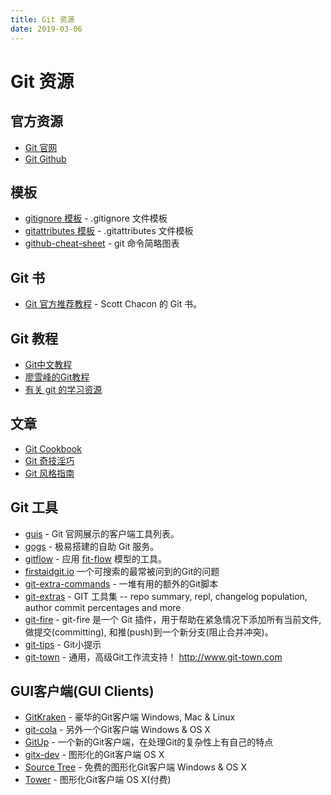 ```yaml
---
title: Git 资源
date: 2019-03-06
---
```


# Git 资源

## 官方资源

* [Git 官网](https://git-scm.com/) 
* [Git Github](https://github.com/git/git)

## 模板

* [gitignore 模板](https://github.com/github/gitignore) - .gitignore 文件模板
* [gitattributes 模板](https://github.com/alexkaratarakis/gitattributes) - .gitattributes 文件模板
* [github-cheat-sheet](https://github.com/tiimgreen/github-cheat-sheet) - git 命令简略图表

## Git 书

* [Git 官方推荐教程](https://git-scm.com/book/zh/v2) - Scott Chacon 的 Git 书。

## Git 教程

* [Git中文教程](https://github.com/geeeeeeeeek/git-recipes)
* [廖雪峰的Git教程](https://www.liaoxuefeng.com/wiki/0013739516305929606dd18361248578c67b8067c8c017b000)
* [有关 git 的学习资源](https://github.com/xirong/my-git)

## 文章

* [Git Cookbook](https://github.com/k88hudson/git-flight-rules/blob/master/README_zh-CN.md)
* [Git 奇技淫巧](https://github.com/521xueweihan/git-tips)
* [Git 风格指南](https://github.com/aseaday/git-style-guide)

## Git 工具

* [guis](https://git-scm.com/downloads/guis) - Git 官网展示的客户端工具列表。
* [gogs](https://github.com/gogits/gogs) - 极易搭建的自助 Git 服务。
* [gitflow](https://github.com/nvie/gitflow) - 应用 [fit-flow](http://nvie.com/posts/a-successful-git-branching-model/) 模型的工具。
* [firstaidgit.io](http://firstaidgit.io/) 一个可搜索的最常被问到的Git的问题
* [git-extra-commands](https://github.com/unixorn/git-extra-commands) - 一堆有用的额外的Git脚本
* [git-extras](https://github.com/tj/git-extras) - GIT 工具集 -- repo summary, repl, changelog population, author commit percentages and more
* [git-fire](https://github.com/qw3rtman/git-fire) - git-fire 是一个 Git 插件，用于帮助在紧急情况下添加所有当前文件, 做提交(committing), 和推(push)到一个新分支(阻止合并冲突)。
* [git-tips](https://github.com/git-tips/tips) - Git小提示
* [git-town](https://github.com/Originate/git-town) - 通用，高级Git工作流支持！ http://www.git-town.com

## GUI客户端(GUI Clients)

* [GitKraken](https://www.gitkraken.com/) - 豪华的Git客户端 Windows, Mac & Linux
* [git-cola](https://git-cola.github.io/) - 另外一个Git客户端 Windows & OS X
* [GitUp](https://github.com/git-up/GitUp) - 一个新的Git客户端，在处理Git的复杂性上有自己的特点
* [gitx-dev](https://rowanj.github.io/gitx/) - 图形化的Git客户端 OS X
* [Source Tree](https://www.sourcetreeapp.com/) - 免费的图形化Git客户端 Windows & OS X
* [Tower](http://www.git-tower.com/) - 图形化Git客户端 OS X(付费)
